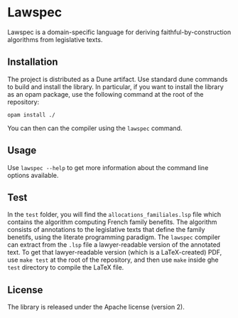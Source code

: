 # Lawspec

Lawspec is a domain-specific language for deriving faithful-by-construction algorithms
from legislative texts.

## Installation

The project is distributed as a Dune artifact. Use standard dune commands to build
and install the library. In particular, if you want to install the library as an opam
package, use the following command at the root of the repository:

    opam install ./

You can then can the compiler using the `lawspec` command.

## Usage

Use `lawspec --help` to get more information about the command line options available.

## Test

In the `test` folder, you will find the `allocations_familiales.lsp` file which contains the
algorithm computing French family benefits. The algorithm consists of annotations to the legislative
texts that define the family benetifs, using the literate programming paradigm. The `lawspec`
compiler can extract from the `.lsp` file a lawyer-readable version of the annotated text.
To get that lawyer-readable version (which is a LaTeX-created) PDF, use `make test` at the root of
the repository, and then use `make` inside ghe `test` directory to compile the LaTeX file.

## License

The library is released under the Apache license (version 2).
